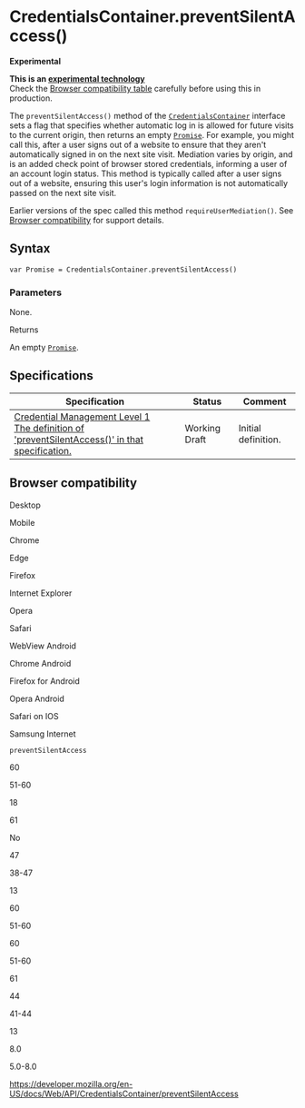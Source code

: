 # CredentialsContainer.preventSilentAccess()

**Experimental**

**This is an [experimental technology](https://developer.mozilla.org/en-US/docs/MDN/Guidelines/Conventions_definitions#experimental)**  
Check the [Browser compatibility table](#browser_compatibility) carefully before using this in production.

The `preventSilentAccess()` method of the [`CredentialsContainer`](../credentialscontainer) interface sets a flag that specifies whether automatic log in is allowed for future visits to the current origin, then returns an empty [`Promise`](https://developer.mozilla.org/en-US/docs/Web/JavaScript/Reference/Global_Objects/Promise). For example, you might call this, after a user signs out of a website to ensure that they aren't automatically signed in on the next site visit. Mediation varies by origin, and is an added check point of browser stored credentials, informing a user of an account login status. This method is typically called after a user signs out of a website, ensuring this user's login information is not automatically passed on the next site visit.

Earlier versions of the spec called this method `requireUserMediation()`. See [Browser compatibility](../credentialscontainer#browser_compatibility) for support details.

## Syntax

    var Promise = CredentialsContainer.preventSilentAccess()

### Parameters

None.

Returns

An empty [`Promise`](https://developer.mozilla.org/en-US/docs/Web/JavaScript/Reference/Global_Objects/Promise).

## Specifications

<table><thead><tr class="header"><th>Specification</th><th>Status</th><th>Comment</th></tr></thead><tbody><tr class="odd"><td><a href="https://w3c.github.io/webappsec-credential-management/#dom-credentialscontainer-preventsilentaccess">Credential Management Level 1<br />
<span class="small">The definition of 'preventSilentAccess()' in that specification.</span></a></td><td><span class="spec-wd">Working Draft</span></td><td>Initial definition.</td></tr></tbody></table>

## Browser compatibility

Desktop

Mobile

Chrome

Edge

Firefox

Internet Explorer

Opera

Safari

WebView Android

Chrome Android

Firefox for Android

Opera Android

Safari on IOS

Samsung Internet

`preventSilentAccess`

60

51-60

18

61

No

47

38-47

13

60

51-60

60

51-60

61

44

41-44

13

8.0

5.0-8.0

<a href="https://developer.mozilla.org/en-US/docs/Web/API/CredentialsContainer/preventSilentAccess" class="_attribution-link">https://developer.mozilla.org/en-US/docs/Web/API/CredentialsContainer/preventSilentAccess</a>
